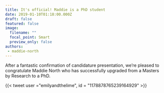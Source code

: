 ```yaml
---
title: It's official! Maddie is a PhD student
date: 2019-01-10T01:18:00.000Z
draft: false
featured: false
image:
  filename: ""
  focal_point: Smart
  preview_only: false
authors:
 - maddie-north
---
```

After a fantastic confirmation of candidature presentation, we’re pleased to congratulate Maddie North who has successfully upgraded from a Masters by Research to a PhD.

{{< tweet user ="emilyandthelime", id = "1178878765239164929" >}}
